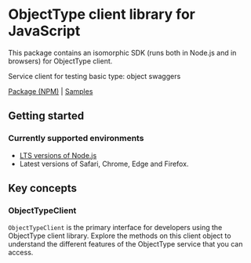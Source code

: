 # ObjectType client library for JavaScript

This package contains an isomorphic SDK (runs both in Node.js and in browsers) for ObjectType client.

Service client for testing basic type: object swaggers

[Package (NPM)](https://www.npmjs.com/package/@msinternal/object-type) |
[Samples](https://github.com/Azure-Samples/azure-samples-js-management)

## Getting started

### Currently supported environments

- [LTS versions of Node.js](https://nodejs.org/about/releases/)
- Latest versions of Safari, Chrome, Edge and Firefox.




## Key concepts

### ObjectTypeClient

`ObjectTypeClient` is the primary interface for developers using the ObjectType client library. Explore the methods on this client object to understand the different features of the ObjectType service that you can access.

